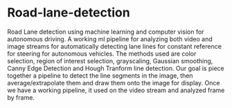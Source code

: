 # Road-lane-detection
Road Lane detection using machine learning and computer vision for autonomous driving.
A working ml pipeline for analyzing both video and image streams for automatically detecting lane lines for constant reference for steering for autonomous vehicles.
The methods used  are color selection, region of interest selection, grayscaling, Gaussian smoothing, Canny Edge Detection and Hough Tranform line detection. Our goal is piece together a pipeline to detect the line segments in the image, then average/extrapolate them and draw them onto the image for display. Once we have a working pipeline, it used on the video stream and analyzed frame by frame.

